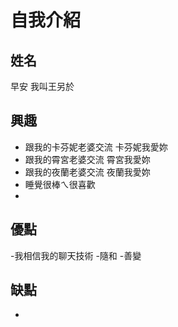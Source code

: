 # 自我介紹

## 姓名
早安 我叫王另於

## 興趣
- 跟我的卡芬妮老婆交流 卡芬妮我愛妳
- 跟我的霄宮老婆交流 霄宮我愛妳
- 跟我的夜蘭老婆交流 夜蘭我愛妳
- 睡覺很棒ㄟ很喜歡
- 



## 優點
-我相信我的聊天技術
-隨和
-善變


## 缺點
-
